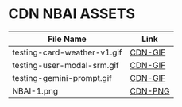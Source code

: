 # CDN NBAI ASSETS

| File Name | Link |
| --------- | ---- |
| testing-card-weather-v1.gif | [CDN-GIF](https://cdn.jsdelivr.net/gh/tutosrive/images-projects-srm-trg@main/NBAI/testing-card-weather-V1.gif) |
| testing-user-modal-srm.gif | [CDN-GIF](https://cdn.jsdelivr.net/gh/tutosrive/images-projects-srm-trg@main/NBAI/testing-user-modal-srm.gif) |
| testing-gemini-prompt.gif | [CDN-GIF](https://cdn.jsdelivr.net/gh/tutosrive/images-projects-srm-trg@main/NBAI/testing-gemini-prompt.gif) |
| NBAI-1.png | [CDN-PNG](https://cdn.jsdelivr.net/gh/tutosrive/images-projects-srm-trg@main/NBAI/NBAI-1.png) |
